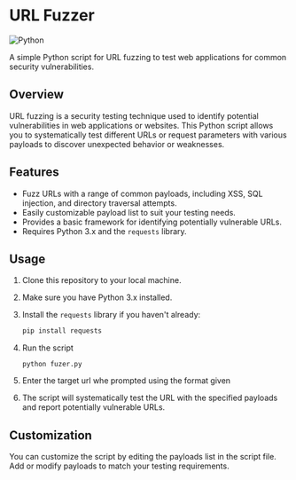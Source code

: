 # URL Fuzzer

![Python](https://img.shields.io/badge/Python-3.x-blue.svg)

A simple Python script for URL fuzzing to test web applications for common security vulnerabilities.

## Overview

URL fuzzing is a security testing technique used to identify potential vulnerabilities in web applications or websites. This Python script allows you to systematically test different URLs or request parameters with various payloads to discover unexpected behavior or weaknesses.

## Features

- Fuzz URLs with a range of common payloads, including XSS, SQL injection, and directory traversal attempts.
- Easily customizable payload list to suit your testing needs.
- Provides a basic framework for identifying potentially vulnerable URLs.
- Requires Python 3.x and the `requests` library.

## Usage

1. Clone this repository to your local machine.
2. Make sure you have Python 3.x installed.
3. Install the `requests` library if you haven't already:

   ```bash
   pip install requests
    ```
4. Run the script
    ```
    python fuzer.py
    ```
5. Enter the target url whe prompted using the format given

6. The script will systematically test the URL with the specified payloads and report potentially vulnerable URLs.

## Customization 

You can customize the script by editing the payloads list in the script file. Add or modify payloads to match your testing requirements.

